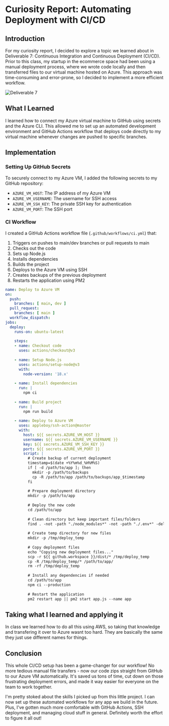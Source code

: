 # Curiosity Report: Automating Deployment with CI/CD

## Introduction

For my curiosity report, I decided to explore a topic we learned about in Deliverable 7: Continuous Integration and Continuous Deployment (CI/CD). Prior to this class, my startup in the ecommerce space had been using a manual deployment process, where we wrote code locally and then transferred files to our virtual machine hosted on Azure. This approach was time-consuming and error-prone, so I decided to implement a more efficient workflow.

![Deliverable 7](https://github.com/curtisrosenvall/jwt-pizza/blob/main/curiositiReport/7.png)


## What I Learned

I learned how to connect my Azure virtual machine to GitHub using secrets and the Azure CLI. This allowed me to set up an automated development environment and GitHub Actions workflow that deploys code directly to my virtual machine whenever changes are pushed to specific branches.

## Implementation

### Setting Up GitHub Secrets

To securely connect to my Azure VM, I added the following secrets to my GitHub repository:

- `AZURE_VM_HOST`: The IP address of my Azure VM
- `AZURE_VM_USERNAME`: The username for SSH access
- `AZURE_VM_SSH_KEY`: The private SSH key for authentication
- `AZURE_VM_PORT`: The SSH port

### CI Workflow

I created a GitHub Actions workflow file (`.github/workflows/ci.yml`) that:

1. Triggers on pushes to main/dev branches or pull requests to main
2. Checks out the code
3. Sets up Node.js
4. Installs dependencies
5. Builds the project
6. Deploys to the Azure VM using SSH
7. Creates backups of the previous deployment
8. Restarts the application using PM2

```yaml
name: Deploy to Azure VM
on:
  push:
    branches: [ main, dev ]
  pull_request:
    branches: [ main ]
  workflow_dispatch:  
jobs:
  deploy:
    runs-on: ubuntu-latest
    
    steps:
    - name: Checkout code
      uses: actions/checkout@v3
    
    - name: Setup Node.js
      uses: actions/setup-node@v3
      with:
        node-version: '18.x'
    
    - name: Install dependencies
      run: |
        npm ci
    
    - name: Build project
      run: |
        npm run build
    
    - name: Deploy to Azure VM
      uses: appleboy/ssh-action@master
      with:
        host: ${{ secrets.AZURE_VM_HOST }}
        username: ${{ secrets.AZURE_VM_USERNAME }}
        key: ${{ secrets.AZURE_VM_SSH_KEY }}
        port: ${{ secrets.AZURE_VM_PORT }}
        script: |
          # Create backup of current deployment
          timestamp=$(date +%Y%m%d_%H%M%S)
          if [ -d /path/to/app ]; then
            mkdir -p /path/to/backups
            cp -R /path/to/app /path/to/backups/app_$timestamp
          fi
          
          # Prepare deployment directory
          mkdir -p /path/to/app
          
          # Deploy the new code
          cd /path/to/app
          
          # Clean directory but keep important files/folders
          find . -not -path "./node_modules*" -not -path "./.env*" -delete
          
          # Create temp directory for new files
          mkdir -p /tmp/deploy_temp
          
          # Copy deployment files
          echo "Copying new deployment files..."
          scp -r ${{ github.workspace }}/dist/* /tmp/deploy_temp
          cp -R /tmp/deploy_temp/* /path/to/app/
          rm -rf /tmp/deploy_temp
          
          # Install any dependencies if needed
          cd /path/to/app
          npm ci --production
          
          # Restart the application
          pm2 restart app || pm2 start app.js --name app

```
## Taking what I learned and applying it

In class we learned how to do all this using AWS, so taking that knowledge and transfering it over to Azure wasnt too hard. They are basically the same they just use different names for things.

## Conclusion

This whole CI/CD setup has been a game-changer for our workflow! No more tedious manual file transfers - now our code zips straight from GitHub to our Azure VM automatically. It's saved us tons of time, cut down on those frustrating deployment errors, and made it way easier for everyone on the team to work together.

I'm pretty stoked about the skills I picked up from this little project. I can now set up these automated workflows for any app we build in the future. Plus, I've gotten much more comfortable with GitHub Actions, SSH deployment, and managing cloud stuff in general. Definitely worth the effort to figure it all out!
